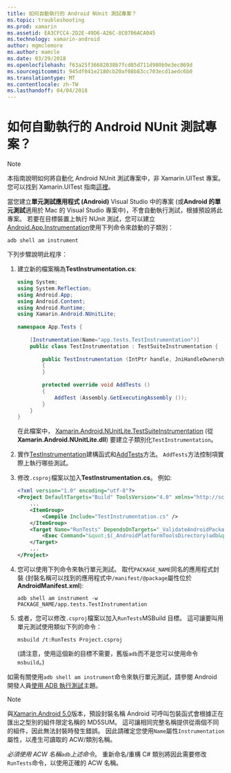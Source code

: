```yaml
---
title: 如何自動執行的 Android NUnit 測試專案？
ms.topic: troubleshooting
ms.prod: xamarin
ms.assetid: EA3CFCC4-2D2E-49D6-A26C-8C0706ACA045
ms.technology: xamarin-android
author: mgmclemore
ms.author: mamcle
ms.date: 03/29/2018
ms.openlocfilehash: f63a25f36682038b7fcd85d711d980b9e3ec869d
ms.sourcegitcommit: 945df041e2180cb20af08b83cc703ecd1aedc6b0
ms.translationtype: MT
ms.contentlocale: zh-TW
ms.lasthandoff: 04/04/2018
---
```

# <a name="how-do-i-automate-an-android-nunit-test-project"></a>如何自動執行的 Android NUnit 測試專案？

> [!NOTE]
> 本指南說明如何將自動化 Android NUnit 測試專案中，非 Xamarin.UITest 專案。 您可以找到 Xamarin.UITest 指南[這裡](https://docs.microsoft.com/appcenter/test-cloud/preparing-for-upload/uitest)。

當您建立**單元測試應用程式 (Android)** Visual Studio 中的專案 (或**Android 的單元測試**適用於 Mac 的 Visual Studio 專案中)，不會自動執行測試，根據預設將此專案。
若要在目標裝置上執行 NUnit 測試，您可以建立[Android.App.Instrumentation](https://developer.xamarin.com/api/type/Android.App.Instrumentation/)使用下列命令來啟動的子類別： 

```shell
adb shell am instrument 
```

下列步驟說明此程序：

1.  建立新的檔案稱為**TestInstrumentation.cs**: 

    ```cs 
    using System;
    using System.Reflection;
    using Android.App;
    using Android.Content;
    using Android.Runtime;
    using Xamarin.Android.NUnitLite;
     
    namespace App.Tests {
     
        [Instrumentation(Name="app.tests.TestInstrumentation")]
        public class TestInstrumentation : TestSuiteInstrumentation {
     
            public TestInstrumentation (IntPtr handle, JniHandleOwnership transfer) : base (handle, transfer)
            {
            }
     
            protected override void AddTests ()
            {
                AddTest (Assembly.GetExecutingAssembly ());
            }
        }
    }
    ```
    在此檔案中， [Xamarin.Android.NUnitLite.TestSuiteInstrumentation](https://developer.xamarin.com/api/type/Xamarin.Android.NUnitLite.TestSuiteInstrumentation/) (從**Xamarin.Android.NUnitLite.dll**) 要建立子類別化`TestInstrumentation`。

2.  實作[TestInstrumentation](https://developer.xamarin.com/api/constructor/Xamarin.Android.NUnitLite.TestSuiteInstrumentation.TestSuiteInstrumentation/p/System.IntPtr/Android.Runtime.JniHandleOwnership/)建構函式和[AddTests](https://developer.xamarin.com/api/member/Xamarin.Android.NUnitLite.TestSuiteInstrumentation.AddTests%28%29)方法。 `AddTests`方法控制項實際上執行哪些測試。

3.  修改`.csproj`檔案以加入**TestInstrumentation.cs**。 例如: 

    ```xml
    <?xml version="1.0" encoding="utf-8"?>
    <Project DefaultTargets="Build" ToolsVersion="4.0" xmlns="http://schemas.microsoft.com/developer/msbuild/2003">
        ...
        <ItemGroup>
            <Compile Include="TestInstrumentation.cs" />
        </ItemGroup>
        <Target Name="RunTests" DependsOnTargets="_ValidateAndroidPackageProperties">
            <Exec Command="&quot;$(_AndroidPlatformToolsDirectory)adb&quot; $(AdbTarget) $(AdbOptions) shell am instrument -w $(_AndroidPackage)/app.tests.TestInstrumentation" />
        </Target>
        ...
    </Project>
    ```

3.  您可以使用下列命令來執行單元測試。 取代`PACKAGE_NAME`同名的應用程式封裝 (封裝名稱可以找到的應用程式中`/manifest/@package`屬性位於**AndroidManifest.xml**):

    ```shell
    adb shell am instrument -w PACKAGE_NAME/app.tests.TestInstrumentation
    ```

4.  或者，您可以修改`.csproj`檔案以加入`RunTests`MSBuild 目標。 這可讓要叫用單元測試使用類似下列的命令：

    ```shell
    msbuild /t:RunTests Project.csproj
    ```
    (請注意，使用這個新的目標不需要，舊版`adb`而不是您可以使用命令`msbuild`。)

如需有關使用`adb shell am instrument`命令來執行單元測試，請參閱 Android 開發人員[使用 ADB 執行測試](https://developer.android.com/studio/test/command-line.html#RunTestsDevice)主題。


> [!NOTE]
> 與[Xamarin.Android 5.0](https://developer.xamarin.com/releases/android/xamarin.android_5/xamarin.android_5.1/#Android_Callable_Wrapper_Naming)版本，預設封裝名稱 Android 可呼叫包裝函式會根據正在匯出之型別的組件限定名稱的 MD5SUM。 這可讓相同完整名稱提供從兩個不同的組件，因此無法封裝時發生錯誤。 因此請確定您使用`Name`屬性`Instrumentation`屬性，以產生可讀取的 ACW/類別名稱。

_必須使用 ACW 名稱`adb`上述命令_。
重新命名/重構 C# 類別將因此需要修改`RunTests`命令，以使用正確的 ACW 名稱。

